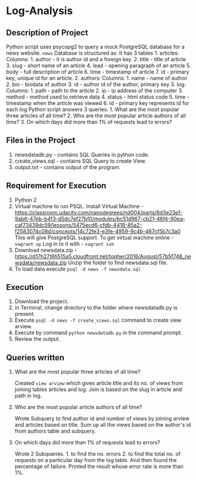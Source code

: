 # Log-Analysis

## Description of Project
  Python script uses psycopg2 to query a mock PostgreSQL database for a news website. 
  `news` Database is structured as:
  	It has 3 tables
  	1. articles: Columns:
  		1. author - it is author id and a foreign key.
  		2. title - title of article
  		3. slug - short name of an article
  		4. lead - opening paragraph of an article
  		5. body - full description of article
  		6. time - timestamp of article
  		7. id - primary key, unique id for an article.
  	2. authors: Columns:
  		1. name - name of author
  		2. bio - biodata of author
  		3. id - author id of the author, primary key
  	3. log: Columns:
  		1. path - path to the article
  		2. ip - ip address of the computer
  		3. method - method used to retrieve data
  		4. status - html status code
  		5. time - timestamp when the article was viewed
  		6. id - primary key represents id for each log
  Python script answers 3 queries.
  	1. What are the most popular three articles of all time? 
  	2. Who are the most popular article authors of all time?
  	3. On which days did more than 1% of requests lead to errors?

## Files in the Project
1. newsdatadb.py - contains SQL Queries in python code.
2. create_views.sql - contains SQL Query to create View.
3. output.txt - contains output of the program.

## Requirement for Execution
1. Python 2
2. Virtual machine to run PSQL. 
	Install Virtual Machine - https://classroom.udacity.com/nanodegrees/nd004/parts/8d3e23e1-9ab6-47eb-b4f3-d5dc7ef27bf0/modules/bc51d967-cb21-46f4-90ea-caf73439dc59/lessons/5475ecd6-cfdb-4418-85a2-f2583074c08d/concepts/14c72fe3-e3fe-4959-9c4b-467cf5b7c3a0
	This will give PostgreSQL support.
	To get virtual machine online - `vagrant up`
	Log in to it with - `vagrant ssh`
3. Download newsdata.zip - https://d17h27t6h515a5.cloudfront.net/topher/2016/August/57b5f748_newsdata/newsdata.zip
   Unzip the folder to find newsdata.sql file.
4. To load data execute `psql -d news -f newsdata.sql`

## Execution
1. Download the project.
2. in Terminal, change directory to the folder where newsdatadb.py is present.
3. Execute `psql -d news -f create_views.sql` command to create view arview.
4. Execute by command `python newsdatadb.py` in the command prompt.
5. Review the output.

## Queries written
1. What are the most popular three articles of all time?

   Created `view arview` which gives article title and its no. of views from joining tables articles and log. Join is based on the slug in article and path in log.
   
2. Who are the most popular article authors of all time?

   Wrote Subquery to find author id and number of views by joining arview and articles based on title. Sum up all the views based on the author's id from authors table and subquery.
   
3. On which days did more than 1% of requests lead to errors?

   Wrote 2 Subqueries. 1. to find the no. errors  2. to find the total no. of requests on a particular day from the log table. And then found the percentage of failure. Printed the result whose error rate is more than 1%.
